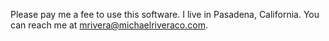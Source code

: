 
Please pay me a fee to use this software. I live in Pasadena, California.
You can reach me at mrivera@michaelriveraco.com.

